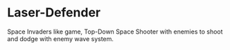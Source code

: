 # Laser-Defender
 Space Invaders like game,  Top-Down Space Shooter with enemies to shoot and dodge with enemy wave system.
